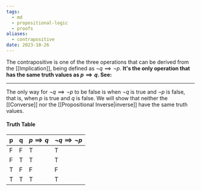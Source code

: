 ```yaml
---
tags:
  - md
  - propositional-logic
  - proofs
aliases:
  - contrapositive
date: 2023-10-26
---
```

The contrapositive is one of the three operations that can be derived from the [[Implication]], being defined as $\neg q \implies \neg p$. **It's the only operation that has the same truth values as $p \implies q$. See:**
___ 
The only way for $\neg q \implies \neg p$ to be false is when $\neg q$ is true and $\neg p$ is false, that is, when $p$ is true and $q$ is false. We will show that neither the [[Converse]] nor the [[Propositional Inverse|inverse]] have the same truth values.
#### Truth Table
| p   | q   | $p \implies q$ | $\neg q \implies \neg p$ |
| --- | --- | -------------- | ------------------------ |
| F   | F   | T              | T                        |
| F   | T   | T              | T                        |
| T   | F   | F              | F                        |
| T   | T   | T              | T                         |
